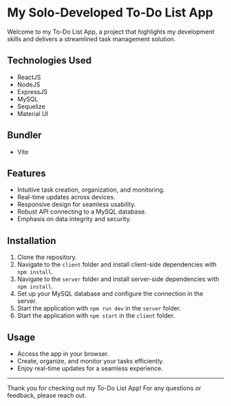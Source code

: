 # My Solo-Developed To-Do List App

Welcome to my To-Do List App, a project that highlights my development skills and delivers a streamlined task management solution.

## Technologies Used

- ReactJS
- NodeJS
- ExpressJS
- MySQL
- Sequelize
- Material UI

## Bundler

- Vite

## Features

- Intuitive task creation, organization, and monitoring.
- Real-time updates across devices.
- Responsive design for seamless usability.
- Robust API connecting to a MySQL database.
- Emphasis on data integrity and security.

## Installation

1. Clone the repository.
2. Navigate to the `client` folder and install client-side dependencies with `npm install`.
3. Navigate to the `server` folder and install server-side dependencies with `npm install`.
4. Set up your MySQL database and configure the connection in the server.
5. Start the application with `npm run dev` in the `server` folder.
5. Start the application with `npm start` in the `client` folder.

## Usage

- Access the app in your browser.
- Create, organize, and monitor your tasks efficiently.
- Enjoy real-time updates for a seamless experience.

---

Thank you for checking out my To-Do List App! For any questions or feedback, please reach out.
